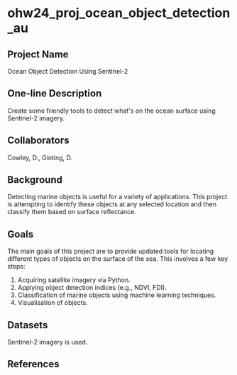 # ohw24_proj_ocean_object_detection_au

## Project Name
Ocean Object Detection Using Sentinel-2

## One-line Description
Create some friendly tools to detect what's on the ocean surface using Sentinel-2 imagery.

## Collaborators
Cowley, D., Ginting, D.

## Background
Detecting marine objects is useful for a variety of applications. This project is attempting to identify these objects at any selected location and then classify them based on surface reflectance.

## Goals
The main goals of this project are to provide updated tools for locating different types of objects on the surface of the sea. This involves a few key steps:
1. Acquiring satellite imagery via Python.
2. Applying object detection indices (e.g., NDVI, FDI).
3. Classification of marine objects using machine learning techniques.
4. Visualisation of objects.

## Datasets
Sentinel-2 imagery is used.

## References
